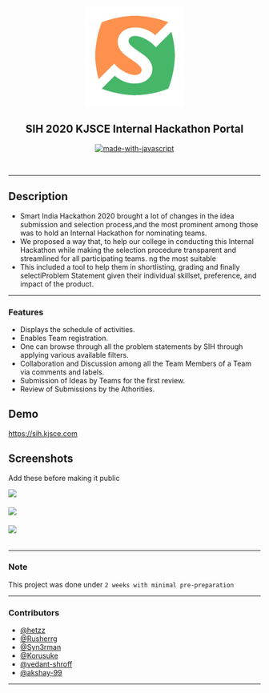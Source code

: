 <div align = "center">
<img src="./assets/Image.png" width=200px/>
 </div>
<h2 align="center"><b>SIH 2020 KJSCE Internal Hackathon Portal </b></h2>

<div align="center">




[![made-with-javascript](https://forthebadge.com/images/badges/made-with-javascript.svg)](https://www.javascript.org/)


<br>

</div>

-----------------------------------------------------------------------

## Description

* Smart India Hackathon 2020 brought a lot of changes in the idea submission and selection process,and the most prominent among those was to hold an Internal Hackathon for nominating teams. 
* We proposed a way that, to help our college in conducting this Internal Hackathon while making the selection procedure transparent and streamlined for all participating teams. ng the most suitable 
* This included a tool to help them in shortlisting, grading and finally selectiProblem Statement given their individual skillset, preference, and impact of the product. 


--------------------------------------

### Features

* Displays the schedule of activities.
* Enables Team registration.
* One can browse through all the problem statements by SIH through applying various available filters.
* Collaboration and Discussion among all the Team Members of a Team via comments and labels.
* Submission of Ideas by Teams for the first review.
* Review of Submissions by the Athorities.

## Demo

https://sih.kjsce.com

## Screenshots
Add these before making it public
<div>
<img src="./assets/intro3.png"/>
<br/><br/>
<img src="./assets/intro2.png" />
<br/><br/>
<img src="./assets/intro.png"/>
<br/><br/>

</div>

------------------------------------------
### Note

 This project was done under `2 weeks with minimal pre-preparation`

------------------------------------------
### Contributors

- [@hetzz](https://github.com/hetzz)
- [@Rusherrg](https://github.com/RusherRG)
- [@Syn3rman](https://github.com/Syn3rman)
- [@Korusuke](https://github.com/Korusuke)
- [@vedant-shroff](https://github.com/vedant-shroff)
- [@akshay-99](https://github.com/akshay-99)

------------------------------------------

